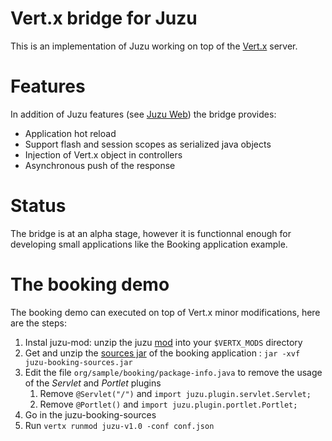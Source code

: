 # Vert.x bridge for Juzu

This is an implementation of Juzu working on top of the [Vert.x](http://vertx.io) server.

# Features

In addition of Juzu features (see [Juzu Web](http://juzuweb.org)) the bridge provides:

- Application hot reload
- Support flash and session scopes as serialized java objects
- Injection of Vert.x object in controllers
- Asynchronous push of the response

# Status

The bridge is at an alpha stage, however it is functionnal enough for developing small applications like the Booking application example.

# The booking demo

The booking demo can executed on top of Vert.x minor modifications, here are the steps:

1. Instal juzu-mod: unzip the juzu [mod](http://repository.exoplatform.org/service/local/repo_groups/public/content/org/juzu/juzu-vertx/0.7.0-beta6/juzu-vertx-0.7.0-beta6.zip
) into your `$VERTX_MODS` directory 
2. Get and unzip the [sources jar](http://repository.exoplatform.org/service/local/repo_groups/public/content/org/juzu/juzu-booking/0.7.0-beta6/juzu-booking-0.7.0-beta6-sources.jar
) of the booking application : `jar -xvf juzu-booking-sources.jar`
3. Edit the file `org/sample/booking/package-info.java` to remove the usage of the *Servlet* and *Portlet* plugins
    1. Remove `@Servlet("/")` and `import juzu.plugin.servlet.Servlet;`
    2. Remove `@Portlet()` and `import juzu.plugin.portlet.Portlet;`
3. Go in the juzu-booking-sources
4. Run `vertx runmod juzu-v1.0 -conf conf.json`
